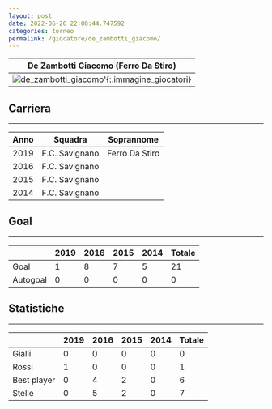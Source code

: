 ```yaml
---
layout: post
date: 2022-06-26 22:08:44.747592
categories: torneo
permalink: /giocatore/de_zambotti_giacomo/
---
```

<link rel='stylesheets' href='./../assets/giocatori.css'>

| De Zambotti Giacomo (Ferro Da Stiro) |
|:-----:|
| ![de_zambotti_giacomo]('./../../assets/giocatori/de_zambotti_giacomo.png)'{:.immagine_giocatori} |


## Carriera
----

|Anno|Squadra|Soprannome|
|:---:|---|---|
|2019|F.C. Savignano|Ferro Da Stiro|
|2016|F.C. Savignano||
|2015|F.C. Savignano||
|2014|F.C. Savignano||


## Goal
----

| |2019|2016|2015|2014| Totale |
|---|---|---|---|---|---|
|Goal|1|8|7|5|21|
|Autogoal|0|0|0|0|0|


## Statistiche
----

| |2019|2016|2015|2014| Totale |
|---|---|---|---|---|---|
|Gialli|0|0|0|0|0|
|Rossi|1|0|0|0|1|
|Best player|0|4|2|0|6|
|Stelle|0|5|2|0|7|